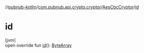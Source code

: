 //[pubnub-kotlin](../../../index.md)/[com.pubnub.api.crypto.cryptor](../index.md)/[AesCbcCryptor](index.md)/[id](id.md)

# id

[jvm]\
open override fun [id](id.md)(): [ByteArray](https://kotlinlang.org/api/latest/jvm/stdlib/kotlin/-byte-array/index.html)
